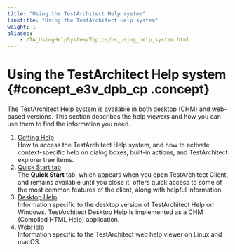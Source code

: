 ```yaml
--- 
title: "Using the TestArchitect Help system"
linktitle: "Using the TestArchitect Help system"
weight: 1
aliases: 
    - /TA_UsingHelpSystem/Topics/hs_using_help_system.html
---
```

# Using the TestArchitect Help system {#concept_e3v_dpb_cp .concept}

The TestArchitect Help system is available in both desktop \(CHM\) and web-based versions. This section describes the help viewers and how you can use them to find the information you need.

1.  [Getting Help](../../TA_UsingHelpSystem/Topics/hs_getting_help.html)  
How to access the TestArchitect Help system, and how to activate context-specific help on dialog boxes, built-in actions, and TestArchitect explorer tree items.
2.  [Quick Start tab](../../TA_Help/Topics/Quick_start.html)  
The **Quick Start** tab, which appears when you open TestArchitect Client, and remains available until you close it, offers quick access to some of the most common features of the client, along with helpful information.
3.  [Desktop Help](../../TA_UsingHelpSystem/Topics/hs_CHM.html)  
Information specific to the desktop version of TestArchitect Help on Windows. TestArchitect Desktop Help is implemented as a CHM \(Compiled HTML Help\) application.
4.  [WebHelp](../../TA_UsingHelpSystem/Topics/hs_WebHelp.html)  
Information specific to the TestArchitect web help viewer on Linux and macOS.


